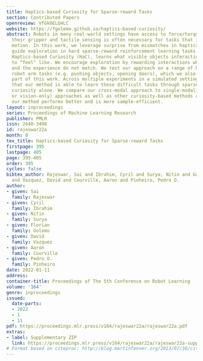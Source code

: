 ```yaml
---
title: Haptics-based Curiosity for Sparse-reward Tasks
section: Contributed Papers
openreview: VfGk0ELQ4LC
website: https://fgolemo.github.io/haptics-based-curiosity/
abstract: Robots in many real-world settings have access to force/torque sensors in
  their gripper and tactile sensing is often necessary for tasks that involve contact-rich
  motion. In this work, we leverage surprise from mismatches in haptics feedback to
  guide exploration in hard sparse-reward reinforcement learning tasks. Our approach,
  Haptics-based Curiosity (HaC), learns what visible objects interactions are supposed
  to “feel" like. We encourage exploration by rewarding interactions where the expectation
  and the experience do not match. We test our approach on a range of haptics-intensive
  robot arm tasks (e.g. pushing objects, opening doors), which we also release as
  part of this work. Across multiple experiments in a simulated setting, we demonstrate
  that our method is able to learn these difficult tasks through sparse reward and
  curiosity alone. We compare our cross-modal approach to single-modality (haptics-
  or vision-only) approaches as well as other curiosity-based methods and find that
  our method performs better and is more sample-efficient.
layout: inproceedings
series: Proceedings of Machine Learning Research
publisher: PMLR
issn: 2640-3498
id: rajeswar22a
month: 0
tex_title: Haptics-based Curiosity for Sparse-reward Tasks
firstpage: 395
lastpage: 405
page: 395-405
order: 395
cycles: false
bibtex_author: Rajeswar, Sai and Ibrahim, Cyril and Surya, Nitin and Golemo, Florian
  and Vazquez, David and Courville, Aaron and Pinheiro, Pedro O.
author:
- given: Sai
  family: Rajeswar
- given: Cyril
  family: Ibrahim
- given: Nitin
  family: Surya
- given: Florian
  family: Golemo
- given: David
  family: Vazquez
- given: Aaron
  family: Courville
- given: Pedro O.
  family: Pinheiro
date: 2022-01-11
address:
container-title: Proceedings of The 5th Conference on Robot Learning
volume: '164'
genre: inproceedings
issued:
  date-parts:
  - 2022
  - 1
  - 11
pdf: https://proceedings.mlr.press/v164/rajeswar22a/rajeswar22a.pdf
extras:
- label: Supplementary ZIP
  link: https://proceedings.mlr.press/v164/rajeswar22a/rajeswar22a-supp.zip
# Format based on citeproc: http://blog.martinfenner.org/2013/07/30/citeproc-yaml-for-bibliographies/
---
```

